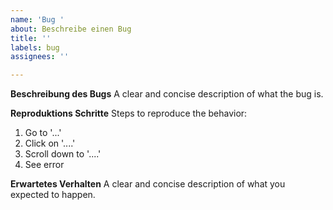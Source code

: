 ```yaml
---
name: 'Bug '
about: Beschreibe einen Bug
title: ''
labels: bug
assignees: ''

---
```


**Beschreibung des Bugs**
A clear and concise description of what the bug is.

**Reproduktions Schritte**
Steps to reproduce the behavior:
1. Go to '...'
2. Click on '....'
3. Scroll down to '....'
4. See error

**Erwartetes Verhalten**
A clear and concise description of what you expected to happen.
